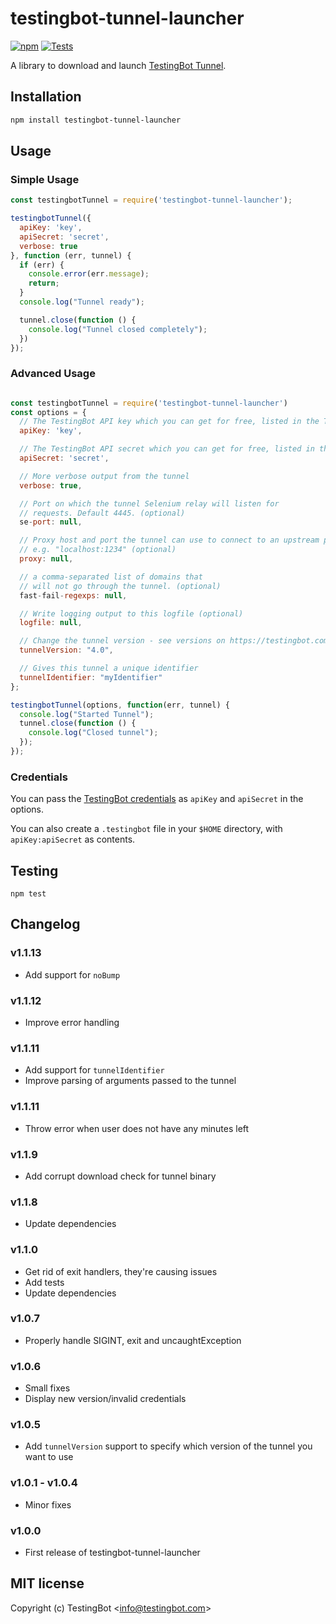 # testingbot-tunnel-launcher

[![npm](https://img.shields.io/npm/v/testingbot-tunnel-launcher.svg?maxAge=2592000)](https://www.npmjs.com/package/testingbot-tunnel-launcher)
[![Tests](https://github.com/testingbot/testingbot-tunnel-launcher/actions/workflows/test.yml/badge.svg)](https://github.com/testingbot/testingbot-tunnel-launcher/actions/workflows/test.yml)

A library to download and launch [TestingBot Tunnel](https://testingbot.com/support/other/tunnel).

## Installation

```sh
npm install testingbot-tunnel-launcher
```

## Usage


### Simple Usage

```javascript
const testingbotTunnel = require('testingbot-tunnel-launcher');

testingbotTunnel({
  apiKey: 'key',
  apiSecret: 'secret',
  verbose: true
}, function (err, tunnel) {
  if (err) {
    console.error(err.message);
    return;
  }
  console.log("Tunnel ready");

  tunnel.close(function () {
    console.log("Tunnel closed completely");
  })
});
```

### Advanced Usage

```javascript

const testingbotTunnel = require('testingbot-tunnel-launcher')
const options = {
  // The TestingBot API key which you can get for free, listed in the TestingBot member area
  apiKey: 'key',

  // The TestingBot API secret which you can get for free, listed in the TestingBot member area
  apiSecret: 'secret',

  // More verbose output from the tunnel
  verbose: true,

  // Port on which the tunnel Selenium relay will listen for
  // requests. Default 4445. (optional)
  se-port: null,

  // Proxy host and port the tunnel can use to connect to an upstream proxy
  // e.g. "localhost:1234" (optional)
  proxy: null,

  // a comma-separated list of domains that
  // will not go through the tunnel. (optional)
  fast-fail-regexps: null,

  // Write logging output to this logfile (optional)
  logfile: null,

  // Change the tunnel version - see versions on https://testingbot.com/support/other/tunnel/changelog.html
  tunnelVersion: "4.0",

  // Gives this tunnel a unique identifier
  tunnelIdentifier: "myIdentifier"
};

testingbotTunnel(options, function(err, tunnel) {
  console.log("Started Tunnel");
  tunnel.close(function () {
    console.log("Closed tunnel");
  });
});

```

### Credentials

You can pass the [TestingBot credentials](https://testingbot.com/members) as `apiKey` and `apiSecret` in the options.

You can also create a `.testingbot` file in your `$HOME` directory, with `apiKey:apiSecret` as contents.


## Testing

```
npm test
```

## Changelog

### v1.1.13
- Add support for `noBump`

### v1.1.12
- Improve error handling

### v1.1.11
- Add support for `tunnelIdentifier`
- Improve parsing of arguments passed to the tunnel

### v1.1.11
- Throw error when user does not have any minutes left

### v1.1.9
- Add corrupt download check for tunnel binary

### v1.1.8
- Update dependencies

### v1.1.0
- Get rid of exit handlers, they're causing issues
- Add tests
- Update dependencies

### v1.0.7
- Properly handle SIGINT, exit and uncaughtException

### v1.0.6
- Small fixes
- Display new version/invalid credentials

### v1.0.5
- Add `tunnelVersion` support to specify which version of the tunnel you want to use

### v1.0.1 - v1.0.4
- Minor fixes

### v1.0.0
- First release of testingbot-tunnel-launcher


## MIT license

Copyright (c) TestingBot &lt;info@testingbot.com&gt;